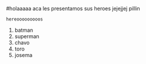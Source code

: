 #holaaaaa aca les presentamos sus heroes jejejjej pillin

	hereooooooooos
1. batman
2. superman
3. chavo
4. toro
5. josema

